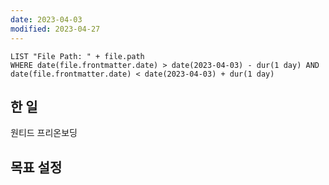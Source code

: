 ```yaml
---
date: 2023-04-03
modified: 2023-04-27
---
```


```dataview
LIST "File Path: " + file.path
WHERE date(file.frontmatter.date) > date(2023-04-03) - dur(1 day) AND date(file.frontmatter.date) < date(2023-04-03) + dur(1 day)
```

## 한 일

원티드 프리온보딩

## 목표 설정
